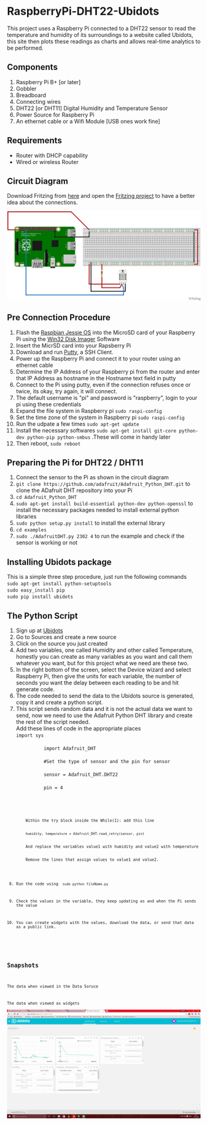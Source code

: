 # RaspberryPi-DHT22-Ubidots
This project uses a Raspberry Pi connected to a DHT22 sensor to read the temperature and humidity of its surroundings to a website called Ubidots, this site then plots these readings as charts and allows real-time analytics to be performed.
## Components
<ol>
  <li> Raspberry Pi B+ [or later]</li>
  <li> Gobbler </li>
  <li> Breadboard </li>
  <li> Connecting wires </li>
  <li> DHT22 [or DHT11] Digital Humidity and Temperature Sensor </li>
  <li> Power Source for Raspberry Pi </li>
  <li> An ethernet cable or a Wifi Module [USB ones work fine] </li>
</ol>

## Requirements
<ul>
  <li> Router with DHCP capability</li>
  <li> Wired or wireless Router </li>
</ul>

## Circuit Diagram
Download Fritzing from <a href="http://fritzing.org/download/">here</a> and open the <a href="https://github.com/KaushikNeelichetty/RaspberryPi-DHT22-Ubidots/blob/master/Ubidots-DHT22-Pi-Connections.fzz">Fritzing project</a> to have a better idea about the connections.<br>

<img src="https://github.com/KaushikNeelichetty/RaspberryPi-DHT22-Ubidots/blob/master/Ubidots-DHT22-Pi-Connections_bb.png"/>

## Pre Connection Procedure
<ol>
  <li> Flash the <a href="https://www.raspberrypi.org/downloads/raspbian/">Raspbian Jessie OS</a> into the MicroSD card of your Raspberry Pi using the <a href="https://sourceforge.net/projects/win32diskimager/">Win32 Disk Imager</a> Software</li>
  <li> Insert the MicrSD card into your Rapsberry Pi </li>
  <li> Download and run <a href="http://www.putty.org/"> Putty</a>, a SSH Client.
  <li> Power up the Raspberry Pi and connect it to your router using an ethernet cable</li>
  <li> Determine the IP Address of your Raspberry pi from the router and enter that IP Address as hostname in the Hostname text field in putty</li>
  <li> Connect to the Pi using putty, even if the connection refuses once or twice, its okay, try again, it will connect. </li>
  <li> The default username is "pi" and password is "raspberry", login to your pi using these credentials </li>
  <li> Expand the file system  in Raspberry pi <code>sudo raspi-config</code> </li>
  <li> Set the time zone of the system in Raspberry pi <code>sudo raspi-config</code></li>
  <li> Run the udpate a few times <code>sudo apt-get update</code> </li>
  <li> Install the necessary softwares <code>sudo apt-get install git-core python-dev python-pip python-smbus</code> .These will come in handy later </li>
  <li> Then reboot, <code>sudo reboot</code> </li>
</ol>

## Preparing the Pi for DHT22 / DHT11
<ol>
  <li> Connect the sensor to the Pi as shown in the circuit diagram </li>
  <li> <code>git clone https://github.com/adafruit/Adafruit_Python_DHT.git</code> to clone the ADafruit DHT repository into your Pi</li>
  <li> <code>cd Adafruit_Python_DHT</code> </li>
  <li> <code>sudo apt-get install build-essential python-dev python-openssl</code> to install the necessary packages needed to install external python libraries</li>
  <li> <code>sudo python setup.py install</code> to install the external library</li>
  <li><code>cd examples</code></li>
  <li> <code>sudo ./AdafruitDHT.py 2302 4</code> to run the example and check if the sensor is working or not</li>
</ol>

## Installing Ubidots package
<p>This is a simple three step procedure, just run the following commands<br>
<code>sudo apt-get install python-setuptools</code><br>
<code>sudo easy_install pip</code><br>
<code>sudo pip install ubidots</code><br>
</p>

## The Python Script
<ol> 
  <li>Sign up at <a href="https://app.ubidots.com/accounts/signup/">Ubidots</a></li>
  <li>Go to Sources and create a new source</li>
  <li>Click on the source you just created</li>
  <li>Add two variables, one called Humidity and other called Temperature, honestly you can create as many variables as you want and call them whatever you want, but for this project what we need are these two.</li>
  <li>In the right bottom of the screen, select the Device wizard and select Raspberry Pi, then give the units for each variable, the number of seconds you want the delay between each reading to be and hit generate code.</li>
  <li>The code needed to send the data to the Ubidots source is generated, copy it and create a python script.</li>
  <li>This script sends random data and it is not the actual data we want to send, now we need to use the Adafruit Python DHT library and create the rest of the script needed. 
    <br>Add these lines of code in the appropriate places<br>
    <code>import sys<br>
          import Adafruit_DHT<br>
          #Set the type of sensor and the pin for sensor<br>
          sensor = Adafruit_DHT.DHT22<br>
          pin = 4<br>
    <code>
    <br>
    Within the try block inside the While(1): add this line<br>
    <code>humidity, temperature = Adafruit_DHT.read_retry(sensor, pin)</code><br>
    And replace the variables value1 with humidity and value2 with temperature<br>
    Remove the lines that assign values to value1 and value2.
  </li>
  <li>Run the code using <code> sudo python fileName.py </code> </li>
  <li>Check the values in the variable, they keep updating as and when the Pi sends the value</li>
  <li>You can create widgets with the values, download the data, or send that data as a public link.</li>
</ol>

## Snapshots
The data when viewed in the Data Soruce<br>
<img scr="https://github.com/KaushikNeelichetty/RaspberryPi-DHT22-Ubidots/blob/master/VariableView.png"><br>
The data when viewed as widgets<br>
<img src="https://github.com/KaushikNeelichetty/RaspberryPi-DHT22-Ubidots/blob/master/DashboardView.png"><br>
